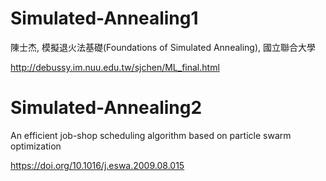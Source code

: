 # Simulated-Annealing1

陳士杰, 模擬退火法基礎(Foundations of Simulated Annealing), 國立聯合大學

http://debussy.im.nuu.edu.tw/sjchen/ML_final.html

# Simulated-Annealing2

An efficient job-shop scheduling algorithm based on particle swarm optimization

https://doi.org/10.1016/j.eswa.2009.08.015
